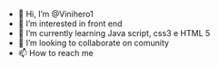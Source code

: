 - 👋 Hi, I’m @Vinihero1
- 👀 I’m interested in front end 
- 🌱 I’m currently learning Java script, css3 e HTML 5
- 💞️ I’m looking to collaborate on comunity
- 📫 How to reach me 

<!---
Vinihero1/Vinihero1 is a ✨ special ✨ repository because its `README.md` (this file) appears on your GitHub profile.
You can click the Preview link to take a look at your changes.
--->
